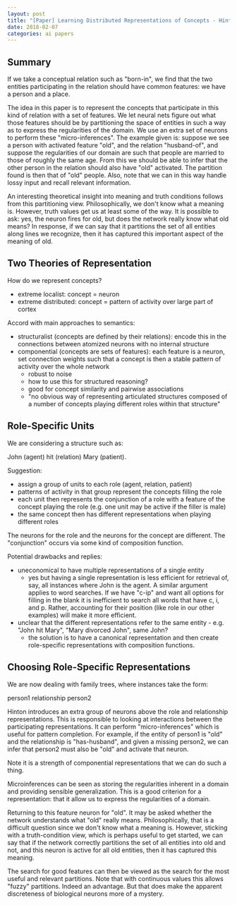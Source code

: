 ```yaml
---
layout: post
title: "[Paper] Learning Distributed Representations of Concepts - Hinton (1986)"
date: 2018-02-07
categories: ai papers
---
```


<script type="text/javascript" src="http://cdn.mathjax.org/mathjax/latest/MathJax.js?config=TeX-AMS-MML_HTMLorMML"></script>

Summary
-------

If we take a conceptual relation such as "born-in", we find that the two
entities participating in the relation should have common features: we
have a person and a place.

The idea in this paper is to represent the concepts that participate in
this kind of relation with a set of features. We let neural nets figure
out what those features should be by partitioning the space of entities
in such a way as to express the regularities of the domain. We use an
extra set of neurons to perform these "micro-inferences". The example
given is: suppose we see a person with activated feature "old", and the
relation "husband-of", and suppose the regularities of our domain are
such that people are married to those of roughly the same age. From this
we should be able to infer that the other person in the relation should
also have "old" activated. The partition found is then that of "old" people.
Also, note that we can in this way handle lossy input and recall relevant
information.

An interesting theoretical insight into meaning and truth conditions follows
from this partitioning view. Philosophically, we don't know what a meaning
is. However, truth values get us at least some of the way. It is possible
to ask: yes, the neuron fires for old, but does the network really know what old
means? In response, if we can say that it partitions the set of all
entities along lines we recognize, then it has captured this important
aspect of the meaning of old.

Two Theories of Representation
---

How do we represent concepts?

- extreme localist: concept = neuron
- extreme distributed: concept = pattern of activity over large part of cortex

Accord with main approaches to semantics:

- structuralist (concepts are defined by their relations): encode this
in the connections between atomized neurons with no internal structure
- componential (concepts are sets of features): each feature is a neuron,
set connection weights such that a concept is then a stable pattern of
activity over the whole network
  - robust to noise
  - how to use this for structured reasoning?
  - good for concept similarity and pairwise associations
  - "no obvious way of representing articulated structures composed of a
    number of concepts playing different roles within that structure"

Role-Specific Units
-------------------

We are considering a structure such as:

John (agent) hit (relation) Mary (patient).

Suggestion:

- assign a group of units to each role (agent, relation, patient)
- patterns of activity in that group represent the concepts filling the role
- each unit then represents the conjunction of a role with a feature of
  the concept playing the role (e.g. one unit may be active if the filler
  is male)
- the same concept then has different representations when playing
  different roles

The neurons for the role and the neurons for the concept are different.
The "conjunction" occurs via some kind of composition function.

Potential drawbacks and replies:

- uneconomical to have multiple representations of a single entity
  - yes but having a single representation is less efficient for retrieval
    of, say, all instances where John is the agent. A similar argument applies
    to word searches. If we have "c-ip" and want all options for filling
    in the blank it is inefficient to search all words that have c, i, and p.
    Rather, accounting for their position (like role in our other examples)
    will make it more efficient.
- unclear that the different representations refer to the same entity -
  e.g. "John hit Mary", "Mary divorced John", same John?
  - the solution is to have a canonical representation and then create
    role-specific representations with composition functions.

Choosing Role-Specific Representations
--------------------------------------

We are now dealing with family trees, where instances take the form:

person1 relationship person2

Hinton introduces an extra group of neurons above the role and relationship
representations. This is responsible to looking at interactions between the
participating representations. It can perform "micro-inferences" which is
useful for pattern completion. For example, if the entity of person1 is "old"
and the relationship is "has-husband", and given a missing person2, we can
infer that person2 must also be "old" and activate that neuron.

Note it is a strength of componential representations that we can
do such a thing.

Microinferences can be seen as storing the regularities inherent in a domain
and providing sensible generalization. This is a good criterion for a
representation: that it allow us to express the regularities of a domain.

Returning to this feature neuron for "old". It may be asked whether the network
understands what "old" really means. Philosophically, that is a difficult
question since we don't know what a meaning is. However, sticking with a
truth-condition view, which is perhaps useful to get started, we can say
that if the network correctly partitions the set of all entities into
old and not, and this neuron is active for all old entities, then it has
captured this meaning.

The search for good features can then be viewed as the search for the
most useful and relevant partitions. Note that with continuous values this
allows "fuzzy" partitions. Indeed an advantage. But that does make the
apparent discreteness of biological neurons more of a mystery.


